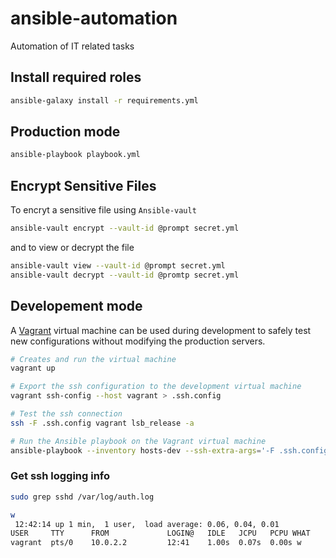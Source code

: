 # ansible-automation
Automation of IT related tasks

## Install required roles

```sh
ansible-galaxy install -r requirements.yml
```

## Production mode

```sh
ansible-playbook playbook.yml
```

## Encrypt Sensitive Files

To encryt a sensitive file using `Ansible-vault`
```sh
ansible-vault encrypt --vault-id @prompt secret.yml
```
and to view or decrypt the file
```sh
ansible-vault view --vault-id @prompt secret.yml
ansible-vault decrypt --vault-id @promtp secret.yml
```

## Developement mode

A [Vagrant](https://vagrantup.com) virtual machine can be used during development to safely test new configurations without modifying the production servers.

```sh
# Creates and run the virtual machine
vagrant up

# Export the ssh configuration to the development virtual machine
vagrant ssh-config --host vagrant > .ssh.config

# Test the ssh connection
ssh -F .ssh.config vagrant lsb_release -a

# Run the Ansible playbook on the Vagrant virtual machine
ansible-playbook --inventory hosts-dev --ssh-extra-args='-F .ssh.config' playbook.yml
```

### Get ssh logging info

```sh
sudo grep sshd /var/log/auth.log
```

```sh
w
 12:42:14 up 1 min,  1 user,  load average: 0.06, 0.04, 0.01
USER     TTY      FROM             LOGIN@   IDLE   JCPU   PCPU WHAT
vagrant  pts/0    10.0.2.2         12:41    1.00s  0.07s  0.00s w
```
